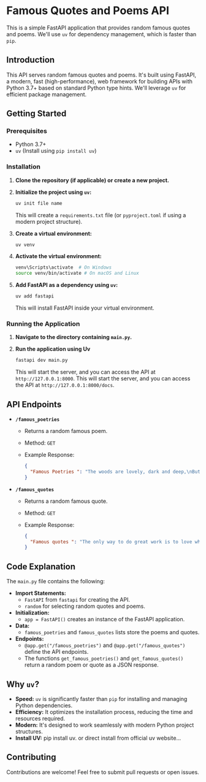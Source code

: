 # Famous Quotes and Poems API

This is a simple FastAPI application that provides random famous quotes and poems. We'll use `uv` for dependency management, which is faster than `pip`.

## Introduction

This API serves random famous quotes and poems. It's built using FastAPI, a modern, fast (high-performance), web framework for building APIs with Python 3.7+ based on standard Python type hints. We'll leverage `uv` for efficient package management.

## Getting Started

### Prerequisites

* Python 3.7+
* `uv` (Install using `pip install uv`)

### Installation

1.  **Clone the repository (if applicable) or create a new project.**
2.  **Initialize the project using `uv`:**

    ```bash
    uv init file name
    ```

    This will create a `requirements.txt` file (or `pyproject.toml` if using a modern project structure).

3.  **Create a virtual environment:**

    ```bash
    uv venv
    ```

4.  **Activate the virtual environment:**

    ```bash
    venv\Scripts\activate  # On Windows
    source venv/bin/activate # On macOS and Linux
    ```

5.  **Add FastAPI as a dependency using `uv`:**

    ```bash
    uv add fastapi
    ```

    This will install FastAPI inside your virtual environment.

### Running the Application

1.  **Navigate to the directory containing `main.py`.**
2.  **Run the application using Uv**

    ```bash
    fastapi dev main.py
    ```

    This will start the server, and you can access the API at `http://127.0.0.1:8000`.
    This will start the server, and you can access the API at `http://127.0.0.1:8000/docs`.

## API Endpoints

* **`/famous_poetries`**

    * Returns a random famous poem.
    * Method: `GET`
    * Example Response:

        ```json
        {
          "Famous Poetries ": "The woods are lovely, dark and deep,\nBut I have promises to keep,\nAnd miles to go before I sleep,\nAnd miles to go before I sleep. - Robert Frost, 'Stopping by Woods on a Snowy Evening'"
        }
        ```

* **`/famous_quotes`**

    * Returns a random famous quote.
    * Method: `GET`
    * Example Response:

        ```json
        {
          "Famous quotes ": "The only way to do great work is to love what you do. - Steve Jobs"
        }
        ```

## Code Explanation

The `main.py` file contains the following:

* **Import Statements:**
    * `FastAPI` from `fastapi` for creating the API.
    * `random` for selecting random quotes and poems.
* **Initialization:**
    * `app = FastAPI()` creates an instance of the FastAPI application.
* **Data:**
    * `famous_poetries` and `famous_quotes` lists store the poems and quotes.
* **Endpoints:**
    * `@app.get("/famous_poetries")` and `@app.get("/famous_quotes")` define the API endpoints.
    * The functions `get_famous_poetries()` and `get_famous_quotes()` return a random poem or quote as a JSON response.

## Why `uv`?

* **Speed:** `uv` is significantly faster than `pip` for installing and managing Python dependencies.
* **Efficiency:** It optimizes the installation process, reducing the time and resources required.
* **Modern:** It's designed to work seamlessly with modern Python project structures.
* **Install UV:** pip install uv. or direct install from official uv website...


## Contributing

Contributions are welcome! Feel free to submit pull requests or open issues.
